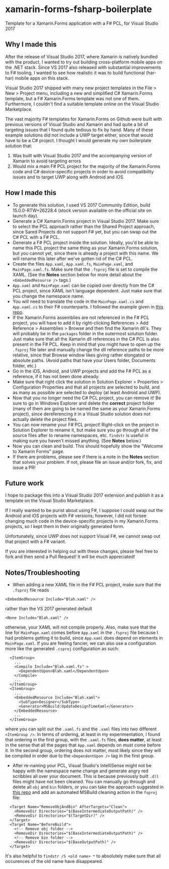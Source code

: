 # xamarin-forms-fsharp-boilerplate
Template for a Xamarin.Forms application with a F# PCL, for Visual Studio 2017

## Why I made this
After the release of Visual Studio 2017, where Xamarin is natively bundled with the product, I wanted to try out building cross-platform mobile apps on the .NET stack. Since VS 2017 also released with substantial improvements to F# tooling, I wanted to see how realistic it was to build functional (har-har) mobile apps on this stack.

Visual Studio 2017 shipped with many new project templates in the File > New > Project menu, including a new and simplified C# Xamarin.Forms template, but a F# Xamarin.Forms template was not one of them. Furthermore, I couldn't find a suitable template online on the Visual Studio Marketplace.

The vast majority F# templates for Xamarin.Forms on Github were built with previous versions of Visual Studio and Xamarin and had quite a bit of targeting issues that I found quite tedious to fix by hand. Many of these example solutions did not include a UWP target either, since that would have to be a C# project. I thought I would generate my own boilerplate solution that:
 1. Was built with Visual Studio 2017 and the accompanying version of Xamarin to avoid targeting errors
 2. Would mix a main F# PCL project for the majority of the Xamarin.Forms code and C# device-specific projects in order to avoid compatibility issues and to target UWP along with Android and iOS

## How I made this
- To generate this solution, I used VS 2017 Community Edition, build 15.0.0-RTW+26228.4 (stock version available on the official site on launch day).
- Generate a C# Xamarin.Forms project in Visual Studio 2017. Make sure to select the PCL approach rather than the Shared Project approach, since Sared Projects do not support F# yet, but you can swap out the C# PCL with a F# PCL.
- Generate a F# PCL project inside the solution. Ideally, you'd be able to name this PCL project the same thing as your Xamarin.Forms solution, but you cannot yet, since there is already a project with this name. We will rename this later after we've gotten rid of the C# PCL.
- Create the files `App.xaml`, `App.xaml.fs`, `MainPage.xaml`, and `MainPage.xaml.fs`. Make sure that the `.fsproj` file is set to compile the XAML. (See the **Notes** section below for more detail about the `<EmbeddedResource />` tags.)
- `App.xaml` and `MainPage.xaml` can be copied over directly from the C# PCL project, since XAML isn't language dependent. Just make sure that you change the namespace name.
- You will need to translate the code in the `MainPage.xaml.cs` and `App.xaml.cs` to their F# counterparts. I followed the example given in [this repo](https://github.com/FSharpForCSharpDevelopers/CrossPlatformXamarinForms/blob/master/FSharpCrossPlatformXamarinForms/FSharpCrossPlatformXamarinForms/MainPage.xaml.fs).
- If the Xamarin.Forms assemblies are not referenced in the F# PCL project, you will have to add it by right-clicking References > Add Reference > Assemblies > Browse and then find the Xamarin dll's. They will probably be in the `packages` folder in the outermost solution folder. Just make sure that all the Xamarin dll references in the C# PCL is also present in the F# PCL. Keep in mind that you might have to open up the `.fsproj` file later and manually change the dll reference paths to be more relative, since that Browse window likes giving rather elongated or absolute paths. (Avoid paths that have your Users folder, Documents folder, etc.)
- Go in the iOS, Android, and UWP projects and add the F# PCL as a reference, if it has not been done already.
- Make sure that right click the solution in Solution Explorer > Properties > Configuration Properties and that all projects are selected to build, and as many as possible are selected to deploy (at least Android and UWP).
- Now that you no longer need the C# PCL project, you can remove it! Be sure to go in Windows Explorer and delete the **correct** project folder (many of them are going to be named the same as your Xamarin.Forms project), since dereferencing it in a Visual Studio solution does not actually delete the project files.
- You can now rename your F# PCL project! Right-click on the project in Solution Explorer to rename it, but make sure you go through all of the source files after to rename namespaces, etc. `findstr` is useful in making sure you haven't missed anything. (See **Notes** below.)
- Now you can clean and build. This should hopefully show the "Welcome to Xamarin Forms" page.
- If there are problems, please see if there is a note in the **Notes** section that solves your problem. If not, please file an issue and/or fork, fix, and issue a PR!

## Future work
I hope to package this into a Visual Studio 2017 extension and publish it as a template on the Visual Studio Marketplace.

If I really wanted to be purist about using F#, I suppose I could swap out the Android and iOS projects with F# versions; however, I did not forsee changing much code in the device-specific projects in my Xamarin.Forms projects, so I kept them in their originally generated form.

Unfortunately, since UWP does not support Visual F#, we cannot swap out that project with a F# variant.

If you are interested in helping out with these changes, please feel free to fork and then send a Pull Request! It will be much appreciated!

## Notes/Troubleshooting
- When adding a new XAML file in the F# PCL project, make sure that the `.fsproj` file reads
```
<EmbeddedResource Include="Blah.xaml" />
```
rather than the VS 2017 generated default
```
<None Include="Blah.xaml" />
```
otherwise, your XAML will not compile properly. Also, make sure that the line for `MainPage.xaml` comes before `App.xaml` in the `.fsproj` file because I had problems getting it to build, since `App.xaml` does depend on elements in `MainPage.xaml`. If you are feeling fancier, we can also use a configuration more like the generated `.csproj` configuration as such:
```
  <ItemGroup>
    ...
    <Compile Include="Blah.xaml.fs" >
	  <DependentUpon>Blah.xaml</DependentUpon>
    </Compile>
	...
  </ItemGroup>
  <ItemGroup>
    ...
    <EmbeddedResource Include="Blah.xaml">
      <SubType>Designer</SubType>
      <Generator>MSBuild:UpdateDesignTimeXaml</Generator>
    </EmbeddedResource>
	...
  </ItemGroup>
```
where you can split out the `.xaml.fs` and the `.xaml` files into two different `<ItemGroup />`. In terms of ordering, at least in my experimentation, I found that ordering in the first group, with the `.xaml.fs` files, **does matter**, at least in the sense that all the pages that `App.xaml` depends on must come before it. In the second group, ordering does not matter, most likely since they will be compiled in order due to the `<DependentUpon />` tag in the first group.

- After re-naming your PCL, Visual Studio's IntelliSense might not be happy with the namespace name change and generate angry red scribbles all over your document. This is because previously built `.dll` files might have not been cleaned. You can manually go through and delete all `obj` and `bin` folders, or you can take the approach suggested in [this repo](https://github.com/moljac/Samples.Xamarin.Forms/blob/master/tutorial-samples/readme.md) and add an automated MSBuild cleaning action in the `fsproj` file:
```
  <Target Name="RemoveObjAndBin" AfterTargets="Clean">
    <RemoveDir Directories="$(BaseIntermediateOutputPath)" />
    <RemoveDir Directories="$(TargetDir)" />
  </Target>
  <Target Name="BeforeBuild">
    <!-- Remove obj folder -->
    <RemoveDir Directories="$(BaseIntermediateOutputPath)" />
    <!-- Remove bin folder -->
    <RemoveDir Directories="$(BaseOutputPath)" />
  </Target>	
```
It's also helpful to `findstr /S <old name> *` to absolutely make sure that all occurences of the old name have disappeared.
